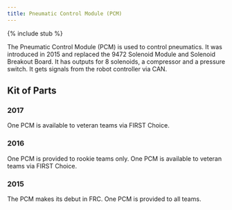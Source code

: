 ```yaml
---
title: Pneumatic Control Module (PCM)
---
```


{% include stub %}

The Pneumatic Control Module (PCM) is used to control pneumatics. It was introduced in 2015 and replaced the 9472 Solenoid Module and 
Solenoid Breakout Board. It has outputs for 8 solenoids, a compressor and a pressure switch. It gets signals from the robot controller 
via CAN.

## Kit of Parts

### 2017

One PCM is available to veteran teams via FIRST Choice.

### 2016

One PCM is provided to rookie teams only. One PCM is available to veteran teams via FIRST Choice.

### 2015

The PCM makes its debut in FRC. One PCM is provided to all teams.
